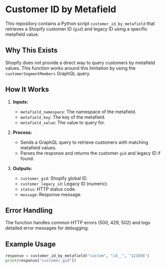 # Customer ID by Metafield

This repository contains a Python script `customer_id_by_metafield` that retrieves a Shopify customer ID (`gid`) and legacy ID using a specific metafield value. 

## Why This Exists

Shopify does not provide a direct way to query customers by metafield values. This function works around this limitation by using the `customerSegmentMembers` GraphQL query.

## How It Works

1. **Inputs:**
   - `metafield_namespace`: The namespace of the metafield.
   - `metafield_key`: The key of the metafield.
   - `metafield_value`: The value to query for.

2. **Process:**
   - Sends a GraphQL query to retrieve customers with matching metafield values.
   - Parses the response and returns the customer `gid` and legacy ID if found.

3. **Outputs:**
   - `customer_gid`: Shopify global ID.
   - `customer_legacy_id`: Legacy ID (numeric).
   - `status`: HTTP status code.
   - `message`: Response message.

## Error Handling

The function handles common HTTP errors (500, 429, 502) and logs detailed error messages for debugging.

## Example Usage

```python
response = customer_id_by_metafield("custom", "id__", "123456")
print(response["customer_gid"])
